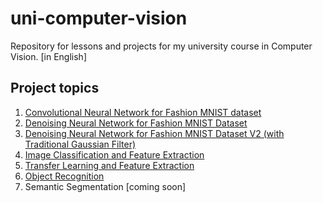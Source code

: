 # uni-computer-vision

Repository for lessons and projects for my university course in Computer Vision. [in English]


## Project topics

1. [Convolutional Neural Network for Fashion MNIST dataset](https://github.com/laravignotto/uni-computer-vision/tree/master/project-1) 
2. [Denoising Neural Network for Fashion MNIST Dataset](https://github.com/laravignotto/uni-computer-vision/tree/master/project-2)
3. [Denoising Neural Network for Fashion MNIST Dataset V2 (with Traditional Gaussian Filter)](https://github.com/laravignotto/uni-computer-vision/tree/master/project-3)
4. [Image Classification and Feature Extraction](https://github.com/laravignotto/uni-computer-vision/tree/master/project-4)
5. [Transfer Learning and Feature Extraction](https://github.com/laravignotto/uni-computer-vision/tree/master/project-5)
6. [Object Recognition](https://github.com/laravignotto/uni-computer-vision/tree/master/project-6)
7. Semantic Segmentation [coming soon] 

